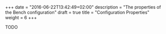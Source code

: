 +++
date = "2016-06-22T13:42:49+02:00"
description = "The properties of the Bench configuration"
draft = true
title = "Configuration Properties"
weight = 6
+++

TODO